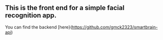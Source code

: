 ## This is the front end for a simple facial recognition app. 

You can find the backend [here}(https://github.com/gmck2323/smartbrain-api)

